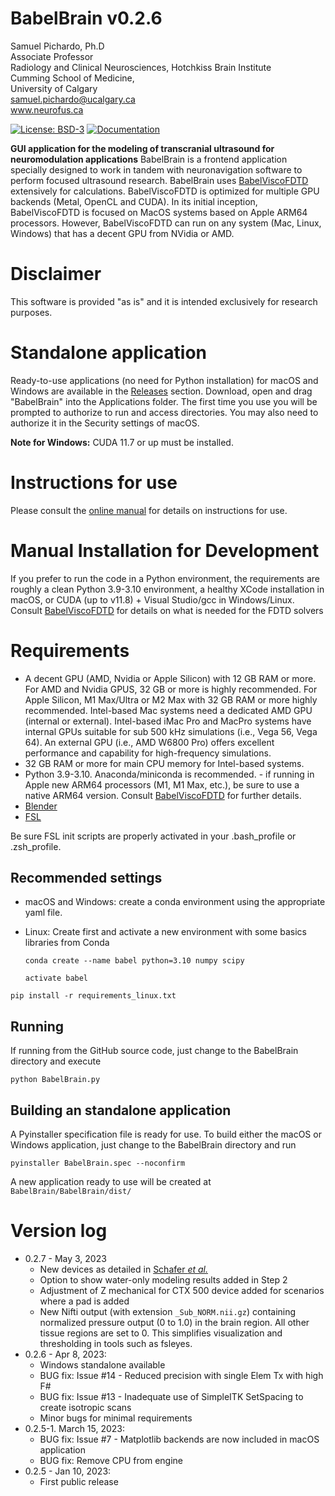 BabelBrain v0.2.6
=============
Samuel Pichardo, Ph.D  
Associate Professor  
Radiology and Clinical Neurosciences, Hotchkiss Brain Institute  
Cumming School of Medicine,  
University of Calgary   
samuel.pichardo@ucalgary.ca  
www.neurofus.ca


[![License: BSD-3](https://img.shields.io/badge/BSD-3-Clause.svg)](LICENSE)
[![Documentation](https://readthedocs.org/projects/ansicolortags/badge/?version=latest)](https://proteusmrighifu.github.io/BabelBrain)


**GUI application for the modeling of transcranial ultrasound for neuromodulation applications**
BabelBrain is a frontend application specially designed to work in tandem with neuronavigation software to perform focused ultrasound research. BabelBrain uses [BabelViscoFDTD](https://github.com/ProteusMRIgHIFU/BabelViscoFDTD) extensively for calculations. BabelViscoFDTD is optimized for multiple GPU backends (Metal, OpenCL and CUDA). In its initial inception, BabelViscoFDTD is focused on MacOS systems based on Apple ARM64 processors. However, BabelViscoFDTD can run on any system (Mac, Linux, Windows) that has a decent GPU from NVidia or AMD. 

# Disclaimer
This software is provided "as is" and it is intended exclusively for research purposes.

# Standalone application
Ready-to-use applications (no need for Python installation) for macOS and Windows are available in the [Releases](https://github.com/ProteusMRIgHIFU/BabelBrain/releases) section. Download, open and drag "BabelBrain" into the Applications folder. The first time you use you will be prompted to authorize to run and access directories. You may also need to authorize it in the Security settings of macOS.

**Note for Windows:** CUDA 11.7 or up must be installed.
# Instructions for use
Please consult the [online manual](https://proteusmrighifu.github.io/BabelBrain/) for details on instructions for use.

# Manual Installation for Development 
If you prefer to run the code in a Python environment, the requirements are roughly a clean Python 3.9-3.10 environment, a healthy XCode installation in macOS, or CUDA (up to v11.8) + Visual Studio/gcc in Windows/Linux. Consult [BabelViscoFDTD](https://github.com/ProteusMRIgHIFU/BabelViscoFDTD) for details on what is needed for the FDTD solvers
# Requirements
* A decent GPU (AMD, Nvidia or Apple Silicon) with 12 GB RAM or more. For AMD and Nvidia GPUS, 32 GB or more is highly recommended. For Apple Silicon, M1 Max/Ultra or M2 Max with 32 GB RAM or more highly recommended. Intel-based Mac systems need a dedicated AMD GPU (internal or external). Intel-based iMac Pro and MacPro systems have internal GPUs suitable for sub 500 kHz simulations (i.e., Vega 56, Vega 64). An external GPU (i.e., AMD W6800 Pro) offers excellent performance and capability for high-frequency simulations.
* 32 GB RAM or more for main CPU memory for Intel-based systems.
* Python 3.9-3.10. Anaconda/miniconda is recommended. - if running in Apple new ARM64 processors (M1, M1 Max, etc.), be sure to use a native ARM64 version. Consult [BabelViscoFDTD](https://github.com/ProteusMRIgHIFU/BabelViscoFDTD) for further details.
* [Blender](www.blender.org)
* [FSL](https://fsl.fmrib.ox.ac.uk/fsl/fslwiki) 

Be sure FSL init scripts are properly activated in your .bash_profile or .zsh_profile.

## Recommended settings
* macOS and Windows: create a conda environment using the appropriate yaml file.
* Linux: Create first and activate a new environment with some basics libraries from Conda

  `conda create --name babel python=3.10 numpy scipy`

  `activate babel`

`pip install -r requirements_linux.txt`

## Running
If running from the GitHub source code, just change to the BabelBrain directory and execute

`python BabelBrain.py`

## Building an standalone application
A Pyinstaller specification file is ready for use. To build either the macOS or Windows application, just change to the BabelBrain directory and run

`pyinstaller BabelBrain.spec --noconfirm`

A new application ready to use will be created at `BabelBrain/BabelBrain/dist/`


# Version log
- 0.2.7 - May 3, 2023
  - New devices as detailed in [Schafer *et al.*](https://doi.org/10.1109/TUFFC.2020.3006781) 
  - Option to show water-only modeling results added in Step 2
  - Adjustment of Z mechanical for CTX 500 device added for scenarios where a pad is added
  - New Nifti output (with extension `_Sub_NORM.nii.gz`) containing normalized pressure output (0 to 1.0) in the brain region. All other tissue regions are set to 0. This simplifies visualization and thresholding in tools such as fsleyes.
- 0.2.6 - Apr 8, 2023:
  - Windows standalone available 
  - BUG fix: Issue #14 - Reduced precision with single Elem Tx with high F#
  - BUG fix: Issue #13 - Inadequate use of SimpleITK SetSpacing to create isotropic scans 
  - Minor bugs for minimal requirements
- 0.2.5-1. March 15, 2023:
  - BUG fix: Issue #7 - Matplotlib backends are now included in macOS application 
  - BUG fix: Remove CPU from engine
- 0.2.5 -  Jan 10, 2023:
  - First public release

